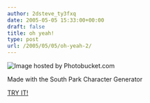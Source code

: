 ```yaml
---
author: 2dsteve_ty3fxq
date: 2005-05-05 15:33:00+00:00
draft: false
title: oh yeah!
type: post
url: /2005/05/05/oh-yeah-2/
---
```


![Image hosted by Photobucket.com](http://i2.photobucket.com/albums/y47/fulltangninja/southparksteve.bmp)

Made with the South Park Character Generator

[TRY IT!](http://www.planearium2.de/flash/spstudio.html)
